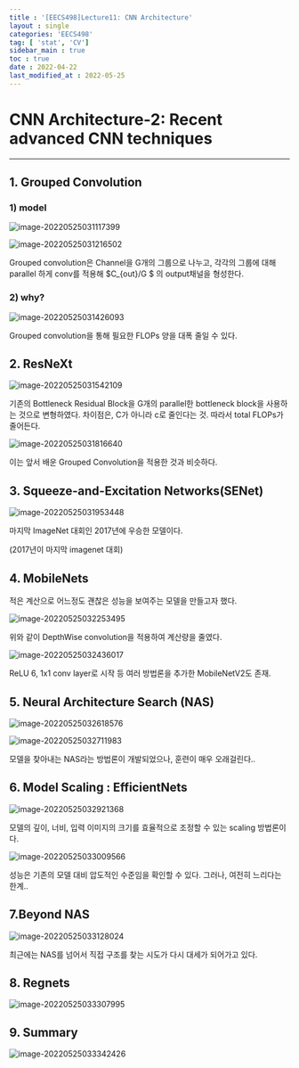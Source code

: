 ```yaml
---
title : '[EECS498]Lecture11: CNN Architecture'
layout : single
categories: 'EECS498'
tag: [ 'stat', 'CV']
sidebar_main : true
toc : true
date : 2022-04-22
last_modified_at : 2022-05-25
---
```






# CNN Architecture-2: Recent advanced CNN techniques

------

## 1. Grouped Convolution 



### 1) model

![image-20220525031117399](https://raw.githubusercontent.com/whatsdata/whatsdata.github.io/master/img/2022-05/image-20220525031117399.png)



![image-20220525031216502](https://raw.githubusercontent.com/whatsdata/whatsdata.github.io/master/img/2022-05/image-20220525031216502.png)

Grouped convolution은 Channel을 G개의 그룹으로 나누고, 각각의 그룹에 대해 parallel 하게 conv를 적용해 $C_{out}/G $  의 output채널을 형성한다. 



### 2) why?



![image-20220525031426093](https://raw.githubusercontent.com/whatsdata/whatsdata.github.io/master/img/2022-05/image-20220525031426093.png)



Grouped convolution을 통해 필요한 FLOPs 양을 대폭 줄일 수 있다.



## 2.  ResNeXt



![image-20220525031542109](https://raw.githubusercontent.com/whatsdata/whatsdata.github.io/master/img/2022-05/image-20220525031542109.png)



기존의 Bottleneck Residual Block을 G개의 parallel한 bottleneck block을 사용하는 것으로 변형하였다. 차이점은, C가 아니라 c로 줄인다는 것. 따라서 total FLOPs가 줄어든다. 



![image-20220525031816640](../../../../../../AppData/Roaming/Typora/typora-user-images/image-20220525031816640.png)

이는 앞서 배운 Grouped Convolution을 적용한 것과 비슷하다.



## 3. Squeeze-and-Excitation Networks(SENet)

![image-20220525031953448](../../../../../../AppData/Roaming/Typora/typora-user-images/image-20220525031953448.png)

마지막 ImageNet 대회인 2017년에 우승한 모델이다. 

(2017년이 마지막 imagenet 대회)



## 4. MobileNets

적은 계산으로 어느정도 괜찮은 성능을 보여주는 모델을 만들고자 했다. 



![image-20220525032253495](https://raw.githubusercontent.com/whatsdata/whatsdata.github.io/master/img/2022-05/image-20220525032253495.png)



위와 같이 DepthWise convolution을 적용하여 계산량을 줄였다. 



![image-20220525032436017](https://raw.githubusercontent.com/whatsdata/whatsdata.github.io/master/img/2022-05/image-20220525032436017.png)



ReLU 6, 1x1 conv layer로 시작 등 여러 방법론을 추가한 MobileNetV2도 존재.



## 5. Neural Architecture Search (NAS)

![image-20220525032618576](https://raw.githubusercontent.com/whatsdata/whatsdata.github.io/master/img/2022-05/image-20220525032618576.png)





![image-20220525032711983](https://raw.githubusercontent.com/whatsdata/whatsdata.github.io/master/img/2022-05/image-20220525032711983.png)

모델을 찾아내는 NAS라는 방법론이 개발되었으나, 훈련이 매우 오래걸린다..



## 6. Model Scaling : EfficientNets



![image-20220525032921368](https://raw.githubusercontent.com/whatsdata/whatsdata.github.io/master/img/2022-05/image-20220525032921368.png)

모델의 깊이, 너비, 입력 이미지의 크기를 효율적으로 조정할 수 있는 scaling 방법론이다. 



![image-20220525033009566](https://raw.githubusercontent.com/whatsdata/whatsdata.github.io/master/img/2022-05/image-20220525033009566.png)



성능은 기존의 모델 대비 압도적인 수준임을 확인할 수 있다.  그러나, 여전히 느리다는 한계..



## 7.Beyond NAS

![image-20220525033128024](https://raw.githubusercontent.com/whatsdata/whatsdata.github.io/master/img/2022-05/image-20220525033128024.png)

최근에는 NAS를 넘어서 직접 구조를 찾는 시도가 다시 대세가 되어가고 있다.



## 8. Regnets

![image-20220525033307995](https://raw.githubusercontent.com/whatsdata/whatsdata.github.io/master/img/2022-05/image-20220525033307995.png)



## 9. Summary

![image-20220525033342426](https://raw.githubusercontent.com/whatsdata/whatsdata.github.io/master/img/2022-05/image-20220525033342426.png)